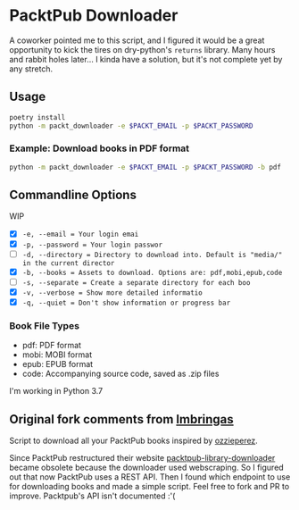 # PacktPub Downloader

A coworker pointed me to this script, and I figured it would be a great opportunity to kick the tires on dry-python's `returns` library.
Many hours and rabbit holes later... I kinda have a solution, but it's not complete yet by any stretch.

## Usage

```bash
poetry install
python -m packt_downloader -e $PACKT_EMAIL -p $PACKT_PASSWORD
```

### Example: Download books in PDF format

```bash
python -m packt_downloader -e $PACKT_EMAIL -p $PACKT_PASSWORD -b pdf
```

## Commandline Options

WIP

- [X] `-e, --email = Your login emai`
- [X] `-p, --password = Your login passwor`
- [ ] `-d, --directory = Directory to download into. Default is "media/" in the current director`
- [X] `-b, --books = Assets to download. Options are: pdf,mobi,epub,code`
- [ ] `-s, --separate = Create a separate directory for each boo`
- [X] `-v, --verbose = Show more detailed informatio`
- [X] `-q, --quiet = Don't show information or progress bar`

### Book File Types

- pdf: PDF format
- mobi: MOBI format
- epub: EPUB format
- code: Accompanying source code, saved as .zip files

I'm working in Python 3.7

## Original fork comments from [lmbringas](https://github.com/lmbringas/packtpub-downloader)

Script to download all your PacktPub books inspired by [ozzieperez](https://github.com/ozzieperez/packtpub-library-downloader).

Since PacktPub restructured their website [packtpub-library-downloader](https://github.com/ozzieperez/packtpub-library-downloader) became obsolete because the downloader used webscraping.
So I figured out that now PacktPub uses a REST API.
Then I found which endpoint to use for downloading books and made a simple script.
Feel free to fork and PR to improve.
Packtpub's API isn't documented :'(
